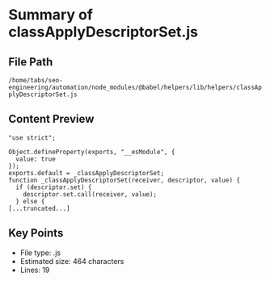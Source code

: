 # Summary of classApplyDescriptorSet.js
  
## File Path
`/home/tabs/seo-engineering/automation/node_modules/@babel/helpers/lib/helpers/classApplyDescriptorSet.js`

## Content Preview
```
"use strict";

Object.defineProperty(exports, "__esModule", {
  value: true
});
exports.default = _classApplyDescriptorSet;
function _classApplyDescriptorSet(receiver, descriptor, value) {
  if (descriptor.set) {
    descriptor.set.call(receiver, value);
  } else {
[...truncated...]
```

## Key Points
- File type: .js
- Estimated size: 464 characters
- Lines: 19
